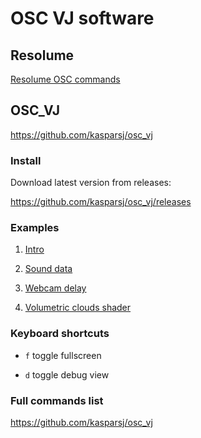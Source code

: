 # OSC VJ software

## Resolume

[Resolume OSC commands](https://resolume.com/download/Manual/OSC/OSC%20list.txt)

## OSC_VJ

https://github.com/kasparsj/osc_vj

### Install

Download latest version from releases:

https://github.com/kasparsj/osc_vj/releases

### Examples

1. [Intro](01-intro.scd)

2. [Sound data](02-sound-data.scd)

3. [Webcam delay](03-webcam-delay.scd)

4. [Volumetric clouds shader](04-clouds.scd)

### Keyboard shortcuts

- `f` toggle fullscreen

- `d` toggle debug view

### Full commands list

https://github.com/kasparsj/osc_vj
